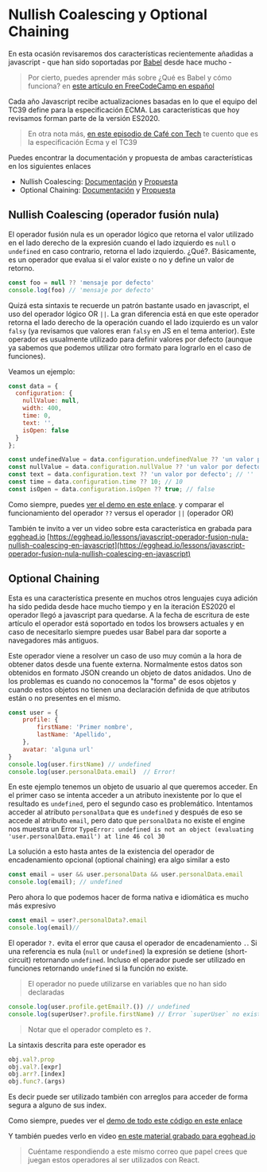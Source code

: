 # Nullish Coalescing y Optional Chaining

En esta ocasión revisaremos dos características recientemente añadidas a javascript - que han sido soportadas por [Babel](https://babeljs.io) desde hace mucho - 

> Por cierto, puedes aprender más sobre ¿Qué es Babel y cómo funciona? en [este artículo en FreeCodeCamp en español](https://www.freecodecamp.org/espanol/news/que-es-babel/)

Cada año Javascript recibe actualizaciones basadas en lo que el equipo del TC39 define para la especificación ECMA. Las características que hoy revisamos forman parte de la versión ES2020.

> En otra nota más, [en este episodio de Café con Tech](https://www.cafecon.tech/1081172/3872285-que-es-es6) te cuento que es la especificación Ecma y el TC39

Puedes encontrar la documentación y propuesta de ambas características en los siguientes enlaces

- Nullish Coalescing: [Documentación](https://developer.mozilla.org/en-US/docs/Web/JavaScript/Reference/Operators/Nullish_coalescing_operator) y [Propuesta](https://github.com/tc39/proposal-nullish-coalescing)
- Optional Chaining: [Documentación](https://developer.mozilla.org/en-US/docs/Web/JavaScript/Reference/Operators/Optional_chaining) y [Propuesta](https://github.com/tc39/proposal-optional-chaining)

## Nullish Coalescing (operador fusión nula)

El operador fusión nula es un operador lógico que retorna el valor utilizado en el lado derecho de la expresión cuando el lado izquierdo es `null` o `undefined` en caso contrario, retorna el lado izquierdo. ¿Qué?. Básicamente, es un operador que evalua si el valor existe o no y define un valor de retorno.

```jsx
const foo = null ?? 'mensaje por defecto'
console.log(foo) // 'mensaje por defecto'
```

Quizá esta sintaxis te recuerde un patrón bastante usado en javascript, el uso del operador lógico OR `||`. La gran diferencia está en que este operador retorna el lado derecho de la operación cuando el lado izquierdo es un valor `falsy` (ya revisamos que valores eran `falsy` en JS en el tema anterior). Este operador es usualmente utilizado para definir valores por defecto (aunque ya sabemos que podemos utilizar otro formato para lograrlo en el caso de funciones).

Veamos un ejemplo:

```jsx
const data = {
  configuration: {
    nullValue: null,
    width: 400,
    time: 0,
    text: '',
    isOpen: false
  }
};

const undefinedValue = data.configuration.undefinedValue ?? 'un valor por defecto'; // un valor por defecto
const nullValue = data.configuration.nullValue ?? 'un valor por defecto'; // un valor por defecto
const text = data.configuration.text ?? 'un valor por defecto'; // ''
const time = data.configuration.time ?? 10; // 10
const isOpen = data.configuration.isOpen ?? true; // false
```

Como siempre, puedes [ver el demo en este enlace](https://jsitor.com/od_YGsHEj-). y comparar el funcionamiento del operador `??` versus el operador `||` (operador OR)

También te invito a ver un video sobre esta característica en grabada para [egghead.io](http://egghead.io) [https://egghead.io/lessons/javascript-operador-fusion-nula-nullish-coalescing-en-javascript](https://egghead.io/lessons/javascript-operador-fusion-nula-nullish-coalescing-en-javascript) 

## Optional Chaining

Esta es una característica presente en muchos otros lenguajes cuya adición ha sido pedida desde hace mucho tiempo y en la iteración ES2020 el operador llegó a javascript para quedarse.
A la fecha de escritura de este artículo el operador está soportado en todos los browsers actuales y en caso de necesitarlo siempre puedes usar Babel para dar soporte a navegadores más antiguos.

Este operador viene a resolver un caso de uso muy común a la hora de obtener datos desde una fuente externa. Normalmente estos datos son obtenidos en formato JSON creando un objeto de datos anidados. Uno de los problemas es cuando no conocemos la "forma" de esos objetos y cuando estos objetos no tienen una declaración definida de que atributos están o no presentes en el mismo.

```jsx
const user = {
    profile: {
        firstName: 'Primer nombre',
        lastName: 'Apellido',
    },
    avatar: 'alguna url'
}
console.log(user.firstName) // undefined
console.log(user.personalData.email)  // Error!
```

En este ejemplo tenemos un objeto de usuario al que queremos acceder. En el primer caso se intenta acceder a un atributo inexistente por lo que el resultado es `undefined`, pero el segundo caso es problemático. Intentamos acceder al atributo `personalData` que es `undefined` y después de eso se accede al atributo ``email``, pero dato que `personalData` no existe el engine nos muestra un Error
`TypeError: undefined is not an object (evaluating 'user.personalData.email') at line 46 col 30`

La solución a esto hasta antes de la existencia del operador de encadenamiento opcional (optional chaining) era algo similar a esto

```jsx
const email = user && user.personalData && user.personalData.email
console.log(email); // undefined
```

Pero ahora lo que podemos hacer de forma nativa e idiomática es mucho más expresivo

```jsx
const email = user?.personalData?.email
console.log(email)//
```

El operador `?.` evita el error que causa el operador de encadenamiento `.`. Si una referencia es nula (`null` or `undefined`) la expresión se detiene (short-circuit) retornando `undefined`.
Incluso el operador puede ser utilizado en funciones retornando `undefined` si la función no existe.

> El operador no puede utilizarse en variables que no han sido declaradas

```jsx
console.log(user.profile.getEmail?.()) // undefined
console.log(superUser?.profile.firstName) // Error `superUser` no existe
```

> Notar que el operador completo es `?.`

La sintaxis descrita para este operador es

```jsx
obj.val?.prop
obj.val?.[expr]
obj.arr?.[index]
obj.func?.(args)
```

Es decir puede ser utilizado también con arreglos para acceder de forma segura a alguno de sus index.

Como siempre, puedes ver el [demo de todo este código en este enlace](https://jsitor.com/od_YGsHEj-)

Y también puedes verlo en video [en este material grabado para egghead.io](https://egghead.io/lessons/javascript-encadenamiento-opcional-en-javascript)

> Cuéntame respondiendo a este mismo correo que papel crees que juegan estos operadores al ser utilizados con React.
